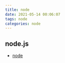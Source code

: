 ```yaml
---
title: node
date: 2021-05-14 00:06:07
tags: node
categories: node
---
```


## node.js

* [node](https://blog.poetries.top/node-learning-notes/notes/base/01-%E7%8E%AF%E5%A2%83%E6%90%AD%E5%BB%BA.html)
